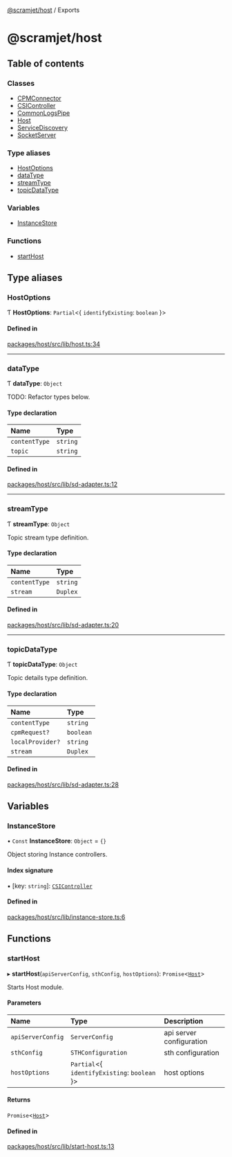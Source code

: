 [@scramjet/host](README.md) / Exports

# @scramjet/host

## Table of contents

### Classes

- [CPMConnector](classes/CPMConnector.md)
- [CSIController](classes/CSIController.md)
- [CommonLogsPipe](classes/CommonLogsPipe.md)
- [Host](classes/Host.md)
- [ServiceDiscovery](classes/ServiceDiscovery.md)
- [SocketServer](classes/SocketServer.md)

### Type aliases

- [HostOptions](modules.md#hostoptions)
- [dataType](modules.md#datatype)
- [streamType](modules.md#streamtype)
- [topicDataType](modules.md#topicdatatype)

### Variables

- [InstanceStore](modules.md#instancestore)

### Functions

- [startHost](modules.md#starthost)

## Type aliases

### HostOptions

Ƭ **HostOptions**: `Partial`<{ `identifyExisting`: `boolean`  }\>

#### Defined in

[packages/host/src/lib/host.ts:34](https://github.com/scramjetorg/transform-hub/blob/HEAD/packages/host/src/lib/host.ts#L34)

___

### dataType

Ƭ **dataType**: `Object`

TODO: Refactor types below.

#### Type declaration

| Name | Type |
| :------ | :------ |
| `contentType` | `string` |
| `topic` | `string` |

#### Defined in

[packages/host/src/lib/sd-adapter.ts:12](https://github.com/scramjetorg/transform-hub/blob/HEAD/packages/host/src/lib/sd-adapter.ts#L12)

___

### streamType

Ƭ **streamType**: `Object`

Topic stream type definition.

#### Type declaration

| Name | Type |
| :------ | :------ |
| `contentType` | `string` |
| `stream` | `Duplex` |

#### Defined in

[packages/host/src/lib/sd-adapter.ts:20](https://github.com/scramjetorg/transform-hub/blob/HEAD/packages/host/src/lib/sd-adapter.ts#L20)

___

### topicDataType

Ƭ **topicDataType**: `Object`

Topic details type definition.

#### Type declaration

| Name | Type |
| :------ | :------ |
| `contentType` | `string` |
| `cpmRequest?` | `boolean` |
| `localProvider?` | `string` |
| `stream` | `Duplex` |

#### Defined in

[packages/host/src/lib/sd-adapter.ts:28](https://github.com/scramjetorg/transform-hub/blob/HEAD/packages/host/src/lib/sd-adapter.ts#L28)

## Variables

### InstanceStore

• `Const` **InstanceStore**: `Object` = `{}`

Object storing Instance controllers.

#### Index signature

▪ [key: `string`]: [`CSIController`](classes/CSIController.md)

#### Defined in

[packages/host/src/lib/instance-store.ts:6](https://github.com/scramjetorg/transform-hub/blob/HEAD/packages/host/src/lib/instance-store.ts#L6)

## Functions

### startHost

▸ **startHost**(`apiServerConfig`, `sthConfig`, `hostOptions`): `Promise`<[`Host`](classes/Host.md)\>

Starts Host module.

#### Parameters

| Name | Type | Description |
| :------ | :------ | :------ |
| `apiServerConfig` | `ServerConfig` | api server configuration |
| `sthConfig` | `STHConfiguration` | sth configuration |
| `hostOptions` | `Partial`<{ `identifyExisting`: `boolean`  }\> | host options |

#### Returns

`Promise`<[`Host`](classes/Host.md)\>

#### Defined in

[packages/host/src/lib/start-host.ts:13](https://github.com/scramjetorg/transform-hub/blob/HEAD/packages/host/src/lib/start-host.ts#L13)
